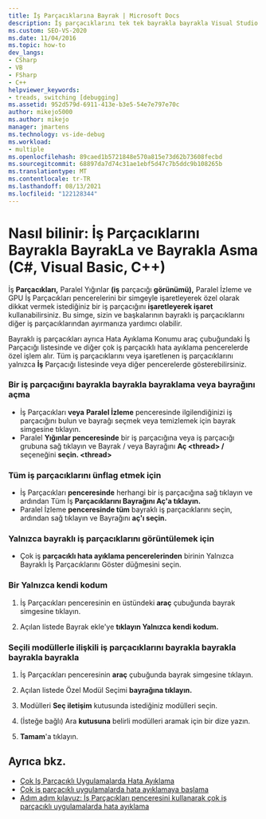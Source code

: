 ```yaml
---
title: İş Parçacıklarına Bayrak | Microsoft Docs
description: İş parçacıklarını tek tek bayrakla bayrakla Visual Studio. Bir iş parçacığına, birkaç iş parçacığına veya tüm iş parçacıklarına bayrak bayrak veya bayrağını açma. Yalnızca kodunuz veya bir modülle ilişkilendirilmiş olanları bayrakla bayrakla girin.
ms.custom: SEO-VS-2020
ms.date: 11/04/2016
ms.topic: how-to
dev_langs:
- CSharp
- VB
- FSharp
- C++
helpviewer_keywords:
- treads, switching [debugging]
ms.assetid: 952d579d-6911-413e-b3e5-54e7e797e70c
author: mikejo5000
ms.author: mikejo
manager: jmartens
ms.technology: vs-ide-debug
ms.workload:
- multiple
ms.openlocfilehash: 89caed1b5721848e570a815e73d62b73608fecbd
ms.sourcegitcommit: 68897da7d74c31ae1ebf5d47c7b5ddc9b108265b
ms.translationtype: MT
ms.contentlocale: tr-TR
ms.lasthandoff: 08/13/2021
ms.locfileid: "122128344"
---
```

# <a name="how-to-flag-and-unflag-threads-c-visual-basic-c"></a>Nasıl bilinir: İş Parçacıklarını Bayrakla BayrakLa ve Bayrakla Asma (C#, Visual Basic, C++)

İş **Parçacıkları,** Paralel Yığınlar **(iş** parçacığı **görünümü),** Paralel İzleme ve GPU İş Parçacıkları pencerelerini bir simgeyle işaretleyerek özel olarak dikkat vermek istediğiniz bir iş parçacığını **işaretleyerek işaret** kullanabilirsiniz. Bu simge, sizin ve başkalarının bayraklı iş parçacıklarını diğer iş parçacıklarından ayırmanıza yardımcı olabilir.

Bayraklı iş parçacıkları ayrıca  Hata Ayıklama  Konumu araç çubuğundaki İş Parçacığı listesinde ve diğer çok iş parçacıklı hata ayıklama pencerelerde özel işlem alır. Tüm iş parçacıklarını veya işaretlenen iş parçacıklarını yalnızca **İş** Parçacığı listesinde veya diğer pencerelerde gösterebilirsiniz.

### <a name="to-flag-or-unflag-a-thread"></a>Bir iş parçacığını bayrakla bayrakla bayraklama veya bayrağını açma

- İş Parçacıkları **veya** **Paralel İzleme** penceresinde ilgilendiğinizi iş parçacığını bulun ve bayrağı seçmek veya temizlemek için bayrak simgesine tıklayın.
- Paralel **Yığınlar penceresinde** bir iş parçacığına veya iş parçacığı grubuna sağ tıklayın ve Bayrak / veya Bayrağını **Aç \<thread> /** seçeneğini **seçin. \<thread>**

### <a name="to-unflag-all-threads"></a>Tüm iş parçacıklarını ünflag etmek için

- İş Parçacıkları **penceresinde** herhangi bir iş parçacığına sağ tıklayın ve ardından Tüm İş **Parçacıklarını Bayrağını Aç'a tıklayın.**
- Paralel İzleme **penceresinde tüm** bayraklı iş parçacıklarını seçin, ardından sağ tıklayın ve Bayrağını **aç'ı seçin.**

### <a name="to-display-only-flagged-threads"></a>Yalnızca bayraklı iş parçacıklarını görüntülemek için

- Çok iş **parçacıklı hata ayıklama pencerelerinden** birinin Yalnızca Bayraklı İş Parçacıklarını Göster düğmesini seçin.

### <a name="to-flag-just-my-code"></a>Bir Yalnızca kendi kodum

1. İş Parçacıkları penceresinin en üstündeki **araç** çubuğunda bayrak simgesine tıklayın.

2. Açılan listede Bayrak ekle'ye **tıklayın Yalnızca kendi kodum.**

### <a name="to-flag-threads-that-are-associated-with-selected-modules"></a>Seçili modüllerle ilişkili iş parçacıklarını bayrakla bayrakla bayrakla bayrakla

1. İş Parçacıkları penceresinin **araç** çubuğunda bayrak simgesine tıklayın.

2. Açılan listede Özel Modül Seçimi **bayrağına tıklayın.**

3. Modülleri **Seç iletişim** kutusunda istediğiniz modülleri seçin.

4. (İsteğe bağlı) Ara **kutusuna** belirli modülleri aramak için bir dize yazın.

5. **Tamam**'a tıklayın.

## <a name="see-also"></a>Ayrıca bkz.
- [Çok Iş Parçacıklı Uygulamalarda Hata Ayıklama](../debugger/debug-multithreaded-applications-in-visual-studio.md)
- [Çok iş parçacıklı uygulamalarda hata ayıklamaya başlama](../debugger/get-started-debugging-multithreaded-apps.md)
- [Adım adım kılavuz: İş Parçacıkları penceresini kullanarak çok iş parçacıklı uygulamalarda hata ayıklama](../debugger/how-to-use-the-threads-window.md)